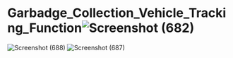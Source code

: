 # Garbadge_Collection_Vehicle_Tracking_Function![Screenshot (682)](https://github.com/Jayyy00/Garbadge_Collection_Vehicle_Tracking_Function/assets/99647114/9b3ab8b9-84ba-4369-b9f5-ed763ec3c3aa)

![Screenshot (688)](https://github.com/Jayyy00/Garbadge_Collection_Vehicle_Tracking_Function/assets/99647114/8739eda6-6b02-4c10-9c81-9627faa6ee5c)
![Screenshot (687)](https://github.com/Jayyy00/Garbadge_Collection_Vehicle_Tracking_Function/assets/99647114/d9ab772f-d4bc-4dea-b46c-123116b5179c)
